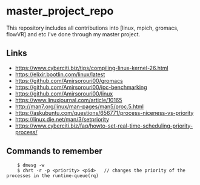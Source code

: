 # master_project_repo
This repository includes all contributions into [linux, mpich, gromacs, flowVR] and etc I've done through my master project. 


## Links

* https://www.cyberciti.biz/tips/compiling-linux-kernel-26.html
* https://elixir.bootlin.com/linux/latest
* https://github.com/Amirsorouri00/gromacs
* https://github.com/Amirsorouri00/ipc-benchmarking
* https://github.com/Amirsorouri00/linux
* https://www.linuxjournal.com/article/10165
* http://man7.org/linux/man-pages/man5/proc.5.html
* https://askubuntu.com/questions/656771/process-niceness-vs-priority
* https://linux.die.net/man/3/setpriority
* https://www.cyberciti.biz/faq/howto-set-real-time-scheduling-priority-process/

## Commands to remember
````
	$ dmesg -w
	$ chrt -r -p <priority> <pid>	// changes the priority of the processes in the runtime-queue(rq)

````
